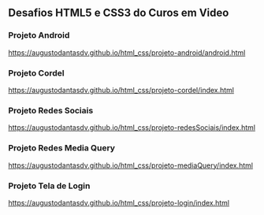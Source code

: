 <h2>
    Desafios HTML5 e CSS3 do Curos em Video
</h2>

<h3>Projeto Android</h3>
<a href="https://augustodantasdv.github.io/html_css/projeto-android/android.html" target="_blank">https://augustodantasdv.github.io/html_css/projeto-android/android.html</a>

<h3>Projeto Cordel</h3>
<a href="https://augustodantasdv.github.io/html_css/projeto-cordel/index.html" target="_blank">https://augustodantasdv.github.io/html_css/projeto-cordel/index.html</a>

<h3>Projeto Redes Sociais</h3>
<a href="https://augustodantasdv.github.io/html_css/projeto-redessociais/index.html" target="_blank">https://augustodantasdv.github.io/html_css/projeto-redesSociais/index.html</a>

<h3>Projeto Redes Media Query</h3>
<a href="https://augustodantasdv.github.io/html_css/projeto-mediaQuery/index.html" target="_blank">https://augustodantasdv.github.io/html_css/projeto-mediaQuery/index.html</a>

<h3>Projeto Tela de Login</h3>
<a href="https://augustodantasdv.github.io/html_css/projeto-logon/index.html" target="_blank">https://augustodantasdv.github.io/html_css/projeto-login/index.html</a>

